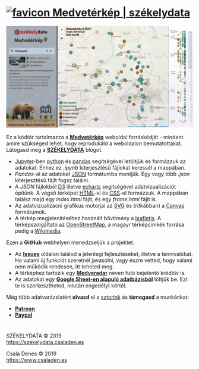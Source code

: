
[<img src="https://szekelydata.csaladen.es/favicon.ico" alt="favicon" height=24 width=24 />  Medvetérkép | székelydata](https://szekelydata.csaladen.es/)
========

[![Alt text](snapshot.png "Optional title")](https://medve.csaladen.es/)  
  
Ez a kódtár tartalmazza a __[Medvetérkép](https://medve.csaladen.es/)__ weboldal forráskódját - mindent amire szükséged lehet, hogy reprodukáld a weboldalon bemutatottakat.
Látogasd meg a __[SZÉKELYDATA](https://szekelydata.csaladen.es)__ blogot.  

- [Jupyter](https://jupyter.org)-ben [python](https://python.org) és [pandas](https://pandas.pydata.org) segítségével letöltjük és formázzuk az adatokat. Ehhez ez _.ipynb_ kiterjesztésű fájlokat keressél a mappában.
- _Pandas_-al az adatokat [JSON](https://json.org) formátumba mentjük. Egy vagy több _.json_ kiterjesztésű fájlt fogsz találni.
- A _JSON_ fájlokból [D3](https://d3js.org) illetve [echarts](https://ecomfe.github.io/) segítségével adatvizualizációt építünk. A végső térképet [HTML](https://www.w3schools.com/html/default.asp)-el és [CSS](https://www.w3schools.com/html/html_css.asp)-el formázzuk. A mappában  találsz majd egy _index.html_ fájlt, és egy _frame.html_ fájlt is.
- Az adatvizualizáció grafikus motorjai az [SVG](https://www.w3schools.com/html/html5_svg.asp) és (ritkábban) a [Canvas](https://www.w3schools.com/html/html5_canvas.asp) formátumok.
- A térkép megjelenítéséhez használt bővítmény a [leafletjs](http://leafletjs.com/). A térképszolgáltató az [OpenStreetMap](http://www.openstreetmap.org/copyright), a magayr térképcímkék forrása pedig a [Wikimedia](https://maps.wikimedia.org/).
  
Ezen a __GitHub__ webhelyen menedzseljük a projektet.

- Az __[Issues](https://github.com/csaladenes/szekelydata/issues)__ oldalon találod a jelenlegi fejlesztéseket, illetve a tennivalókat. Ha valami új funkciót szeretnél javasolni, vagy észre vetted, hogy valami nem működik rendesen, itt teheted meg.
- A térképhez tartozik egy __[Medveradar](https://medve.csaladen.es/radar)__ néven futó bejelentő krédőív is.
- Az adatokat egy __[Google Sheet-en alapuló adatbázisból](https://medve.csaladen.es/radar)__ töltjük be. Ezt te is szerkesztheted, miután engedélyt kértél.

Még több adatvarázslatért __olvasd__ el a [sztorink](http://csaladenes.egologo.ro/?page_id=669) és  __támogasd__ a munkánkat:

- __[Patreon](https://www.patreon.com/szekelydata)__
- __[Paypal](https://www.paypal.com/cgi-bin/webscr?cmd=_s-xclick&hosted_button_id=LDXE7C6W7S85N)__

#

SZÉKELYDATA © 2019  
https://szekelydata.csaladen.es

Csala Dénes © 2019  
https://www.csaladen.es